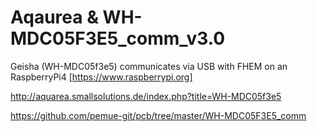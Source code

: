 # Aqaurea & WH-MDC05F3E5_comm_v3.0
Geisha (WH-MDC05f3e5) communicates via USB with FHEM on an RaspberryPi4 [https://www.raspberrypi.org]

http://aquarea.smallsolutions.de/index.php?title=WH-MDC05f3e5

https://github.com/pemue-git/pcb/tree/master/WH-MDC05F3E5_comm
